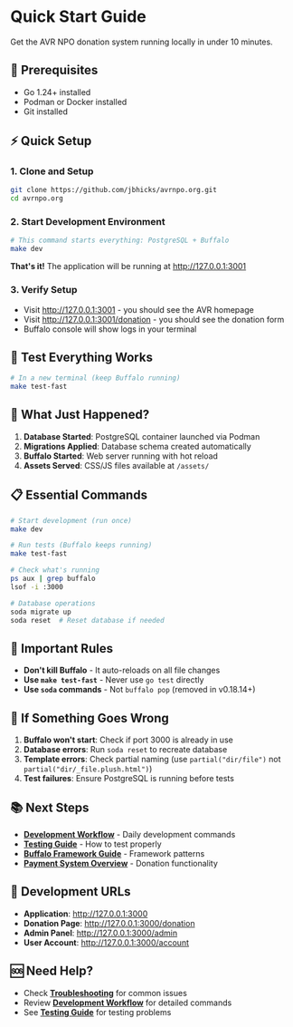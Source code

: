 # Quick Start Guide

Get the AVR NPO donation system running locally in under 10 minutes.

## 🎯 Prerequisites

- Go 1.24+ installed
- Podman or Docker installed  
- Git installed

## ⚡ Quick Setup

### 1. Clone and Setup
```bash
git clone https://github.com/jbhicks/avrnpo.org.git
cd avrnpo.org
```

### 2. Start Development Environment
```bash
# This command starts everything: PostgreSQL + Buffalo
make dev
```

**That's it!** The application will be running at http://127.0.0.1:3001

### 3. Verify Setup
- Visit http://127.0.0.1:3001 - you should see the AVR homepage
- Visit http://127.0.0.1:3001/donation - you should see the donation form
- Buffalo console will show logs in your terminal

## 🧪 Test Everything Works

```bash
# In a new terminal (keep Buffalo running)
make test-fast
```

## 🎯 What Just Happened?

1. **Database Started**: PostgreSQL container launched via Podman
2. **Migrations Applied**: Database schema created automatically  
3. **Buffalo Started**: Web server running with hot reload
4. **Assets Served**: CSS/JS files available at `/assets/`

## 📋 Essential Commands

```bash
# Start development (run once)
make dev

# Run tests (Buffalo keeps running)
make test-fast

# Check what's running
ps aux | grep buffalo
lsof -i :3000

# Database operations
soda migrate up
soda reset  # Reset database if needed
```

## 🚨 Important Rules

- **Don't kill Buffalo** - It auto-reloads on all file changes
- **Use `make test-fast`** - Never use `go test` directly
- **Use `soda` commands** - Not `buffalo pop` (removed in v0.18.14+)

## 🔧 If Something Goes Wrong

1. **Buffalo won't start**: Check if port 3000 is already in use
2. **Database errors**: Run `soda reset` to recreate database
3. **Template errors**: Check partial naming (use `partial("dir/file")` not `partial("dir/_file.plush.html")`)
4. **Test failures**: Ensure PostgreSQL is running before tests

## 📚 Next Steps

- **[Development Workflow](./development-workflow.md)** - Daily development commands
- **[Testing Guide](./testing-guide.md)** - How to test properly
- **[Buffalo Framework Guide](../buffalo-framework/README.md)** - Framework patterns
- **[Payment System Overview](../payment-system/README.md)** - Donation functionality

## 🎯 Development URLs

- **Application**: http://127.0.0.1:3000
- **Donation Page**: http://127.0.0.1:3000/donation
- **Admin Panel**: http://127.0.0.1:3000/admin
- **User Account**: http://127.0.0.1:3000/account

## 🆘 Need Help?

- Check **[Troubleshooting](../buffalo-framework/troubleshooting.md)** for common issues
- Review **[Development Workflow](./development-workflow.md)** for detailed commands
- See **[Testing Guide](./testing-guide.md)** for testing problems
